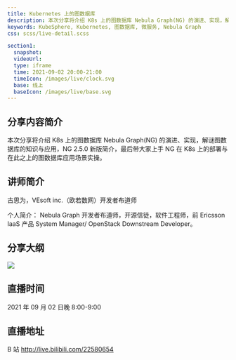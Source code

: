 ```yaml
---
title: Kubernetes 上的图数据库
description: 本次分享将介绍 K8s 上的图数据库 Nebula Graph(NG) 的演进、实现，解谜图数据库的知识与应用，NG 2.5.0 新版简介，最后带大家上手 NG 在 K8s 上的部署与在此之上的图数据库应用场景实操。
keywords: KubeSphere, Kubernetes, 图数据库, 微服务, Nebula Graph
css: scss/live-detail.scss

section1:
  snapshot: 
  videoUrl: 
  type: iframe
  time: 2021-09-02 20:00-21:00
  timeIcon: /images/live/clock.svg
  base: 线上
  baseIcon: /images/live/base.svg
---
```

## 分享内容简介

本次分享将介绍 K8s 上的图数据库 Nebula Graph(NG) 的演进、实现，解谜图数据库的知识与应用，NG 2.5.0 新版简介，最后带大家上手 NG 在 K8s 上的部署与在此之上的图数据库应用场景实操。

## 讲师简介

古思为，VEsoft inc.（欧若数网）开发者布道师

个人简介：
Nebula Graph 开发者布道师，开源信徒，软件工程师，前 Ericsson IaaS 产品 System Manager/ OpenStack Downstream Developer。

## 分享大纲

![](https://pek3b.qingstor.com/kubesphere-community/images/nebula0902-live.png)

## 直播时间

2021 年 09 月 02 日晚 8:00-9:00

## 直播地址

B 站  http://live.bilibili.com/22580654



